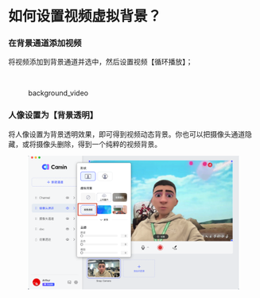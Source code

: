 # 如何设置视频虚拟背景？

### 在背景通道添加视频

将视频添加到背景通道并选中，然后设置视频【循环播放】；

<figure><img src="../.gitbook/assets/2023-02-13 17.03.55.gif" alt=""><figcaption><p>background_video</p></figcaption></figure>

### 人像设置为【背景透明】

将人像设置为背景透明效果，即可得到视频动态背景。你也可以把摄像头通道隐藏，或将摄像头删除，得到一个纯粹的视频背景。

<figure><img src="../.gitbook/assets/7864CAA1-A23F-4CB2-98D5-1AD3957B04F4.png" alt=""><figcaption></figcaption></figure>
